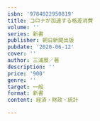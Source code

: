 ```yaml
---
isbn: '9784022950819'
title: コロナが加速する格差消費
volume: ''
series: 新書
publisher: 朝日新聞出版
pubdate: '2020-06-12'
cover: ''
author: 三浦展／著
description: ''
price: '900'
genre: ''
target: 一般
format: 新書
content: 経済・財政・統計

---
```

